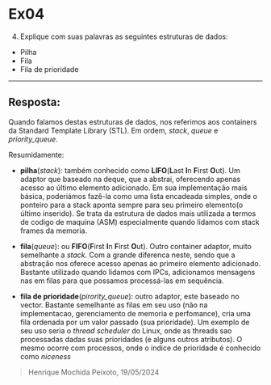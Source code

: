 # Ex04
4) Explique com suas palavras as seguintes estruturas de dados:
 - Pilha
 - Fila
 - Fila de prioridade

---

## Resposta:

Quando falamos destas estruturas de dados, nos referimos aos containers da Standard Template Library (STL). Em ordem, *stack*, *queue* e *priority_queue*.

Resumidamente:

- **pilha**(*stack*): também conhecido como **LIFO**(**L**ast **I**n **F**irst **O**ut). Um adaptor que baseado na deque, que a abstrai, oferecendo apenas acesso ao último elemento adicionado. Em sua implementação mais básica, poderiámos fazê-la como uma lista encadeada simples, onde o ponteiro para a stack aponta sempre para seu primeiro elemento(o último inserido).
Se trata da estrutura de dados mais utilizada a termos de codigo de maquina (ASM) especialmente quando lidamos com stack frames da memoria.

- **fila**(*queue*): ou **FIFO**(**F**irst **I**n **F**irst **O**ut). Outro container adaptor, muito semelhante a *stack*. Com a grande diferenca neste, sendo que a abstração nos oferece acesso apenas ao primeiro elemento adicionado. Bastante utilizado quando lidamos com IPCs, adicionamos mensagens nas em filas para que possamos processá-las em sequência.

- **fila de prioridade**(*pirority_queue*): outro adaptor, este baseado no vector. Bastante semelhante as filas em seu uso (não na implementacao, gerenciamento de memoria e perfomance), cria uma fila ordenada por um valor passado (sua prioridade). Um exemplo de seu uso seria o *thread scheduler* do Linux, onde as threads sao processadas dadas suas prioridades (e alguns outros atributos). O mesmo ocorre com processos, onde o indice de prioridade é conhecido como *niceness*

> Henrique Mochida Peixoto, 19/05/2024